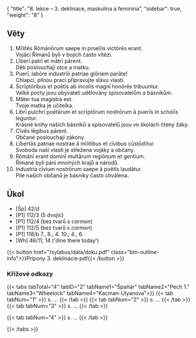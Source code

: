 {
    "title": "8. lekce – 3. deklinace, maskulina a feminina",
    "sidebar": true,
    "weight": "8"
}

## Věty

1. Mīlitēs Rōmānōrum saepe in proeliīs victōrēs erant.  
   Vojáci Římanů byli v bojích často vítězi.   
2. Līberī patrī et mātrī pārent.  
   Děti poslouchají otce a matku.  
3. Puerī, labōre industriō patriae glōriam parāte!  
   Chlapci, pilnou prací připravujte slávu vlasti.  
4. Scrīptōribus et poētīs ab incolīs magnī honōrēs tribuuntur.   
   Velké pocty jsou obyvateli udělovány spisovatelům a básníkům. 
5. Māter tua magistra est.   
   Tvoje matka je učitelka.
6. Librī pulchrī poētārum et scrīptōrum nostrōrum ā puerīs in scholīs leguntur.   
   Krásné knihy našich básníků a spisovatelů jsou ve školách čteny žáky. 
7. Cīvēs lēgibus pārent.  
   Občané poslouchají zákony.  
8. Lībertās patriae nostrae ā mīlitibus et cīvibus cūstōdītur.   
   Svoboda naší vlasti je střežena vojáky a občany. 
9. Rōmānī erant dominī multārum regiōnum et gentium.  
   Římané byli páni mnohých krajů a národů. 
10. Industria cīvium nostrōrum saepe ā poētīs laudātur.  
      Píle našich občanů je básníky často chválena. 

  

## Úkol

- [Šp] 42/d
- [P1] 112/3 (5 dvojíc)
- [P1] 112/4 (bez tvarů s *carmen*)
- [P1] 112/5 (bez tvarů s *carmen*)
- [P1] 118/b 7., 8.; 4. 10.; 4., 6.
- [Wh] 46/11, 14 ('dine there today')



{{< button href="/sylabus/data/doku.pdf" class="btn-outline-info">}}Prípony 3. deklinácie.pdf{{< /button >}}



### Křížové odkazy  

{{< tabs tabTotal="4" tabID="2" tabName1="Špaňár" tabName2="Pech 1." tabName3="Wheelock" tabName4="Kacman-Ulyanova">}}
{{< tab tabNum="1" >}}
s. ...
{{< /tab >}}
{{< tab tabNum="2" >}}
s. ...
{{< /tab >}}
{{< tab tabNum="3" >}}
s. ...
{{< /tab >}}

{{< tab tabNum="4" >}}
s. ...
{{< /tab >}}

{{< /tabs >}}






